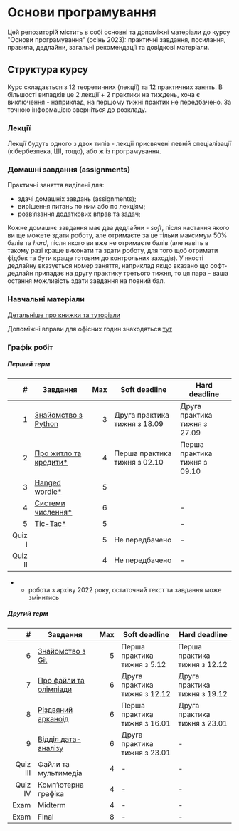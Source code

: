 # Основи програмування

Цей репозиторій містить в собі основні та допоміжні матеріали до курсу "Основи програмування" (осінь 2023): практичні завдання, посилання, правила, дедлайни, загальні рекомендації та довідкові матеріали.

## Структура курсу

Курс складається з 12 теоретичних (лекції) та 12 практичних занять. В більшості випадків це 2 лекції + 2 практики на тиждень, хоча є виключення - наприклад, на першому тижні практик не передбачено. За точною інформацією зверніться до розкладу.

### Лекції

Лекції будуть одного з двох типів - лекції присвячені певній спеціалізації (кібербезпека, ШІ, тощо), або ж із програмування. 

### Домашні завдання (assignments)

Практичні заняття виділені для:
- здачі домашніх завдань (assignments);
- вирішення питань по ним або по лекціям;
- розвʼязання додаткових вправ та задач;

Кожне домашнє завдання має два дедлайни - _soft_, після настання якого ви ще можете здати роботу, але отримаєте за це тільки максимум 50% балів та _hard_, після якого ви вже не отримаєте балів (але навіть в такому разі краще виконати та здати роботу, для того щоб отримати фідбек та бути краще готовим до контрольних заходів). У якості дедлайну вказується номер заняття, наприклад якщо вказано що софт-дедлайн припадає на другу практику третього тижня, то ця пара - ваша остання можливість здати завдання на повний бал.

### Навчальні матеріали

[Детальніше про книжки та туторіали](/python_materials.md)

Допоміжні вправи для офісних годин знаходяться [тут](/office_hours_exercises.md)

### Графік робіт
##### Перший терм
|       # | Завдання                                                      | Max | Soft deadline                | Hard deadline                |
|--------:|---------------------------------------------------------------|----:|------------------------------|------------------------------|
|       1 | [Знайомство з Python](/assignments_2023/assignment_1.md)      |   3 | Друга практика тижня з 18.09 | Друга практика тижня з 27.09 |
|       2 | [Про житло та кредити*](/assignments_2023/assignment_2.md)    |   4 | Перша практика тижня з 02.10 | Перша практика тижня з 09.10 |
|       3 | [Hanged wordle*](archive/assignments_2022/assignment_3.md)    |   5 |                              |                              |
|       4 | [Системи числення*](archive/assignments_2022/assignment_4.md) |   6 |                              | -                            |
|       5 | [Tic-Tac*](archive/assignments_2022/assignment_5.md)          |   5 |                              | -                            |
|  Quiz I |                                                               |   5 | Не передбачено               | -                            |
| Quiz II |                                                               |   4 | Не передбачено               | -                            |
* - робота з архіву 2022 року, остаточний текст та завдання може змінитись

##### Другий терм
|        # | Завдання                                                    | Max | Soft deadline                | Hard deadline                |
|---------:|-------------------------------------------------------------|----:|------------------------------|------------------------------|
|        6 | [Знайомство з Git](/assignments_2022/assignment_6.md)       |   5 | Перша практика тижня з 5.12  | Перша практика тижня з 12.12 |
|        7 | [Про файли та олімпіади](/assignments_2022/assignment_7.md) |   6 | Друга практика тижня з 12.12 | Друга практика тижня з 19.12 |
|        8 | [Різдвяний арканоід](/assignments_2022/assignment_8.md)     |   6 | Перша практика тижня з 16.01 | Друга практика тижня з 23.01 |
|        9 | [Відділ дата-аналізу](/assignments_2022/assignment_9.md)    |   6 | Друга практика тижня з 23.01 | -                            |
| Quiz III | Файли та мультимедіа                                        |   4 | -                            | -                            |
|  Quiz IV | Компʼютерна графіка                                         |   4 | -                            | -                            |
|     Exam | Midterm                                                     |   4 | -                            | -                            |
|     Exam | Final                                                       |   8 | -                            | -                            |



